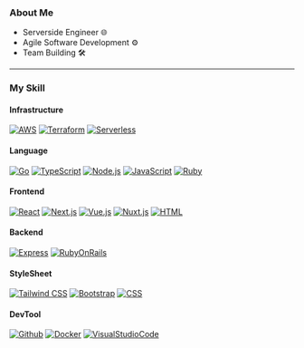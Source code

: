### About Me

- Serverside Engineer 🌐
- Agile Software Development ⚙️
- Team Building 🛠️

---

<!--
https://qiita.com/twrcd1227/items/cb6534112bbdeb74ae10
<p align="left"> 
  <img alt="Top Langs" height="150px" src="https://github-readme-stats.vercel.app/api/top-langs/?username=NaokiIshimura&layout=compact&count_private=true&show_icons=true&theme=tokyonight" />
  <img alt="github stats" height="150px" src="https://github-readme-stats.vercel.app/api?username=NaokiIshimura&count_private=true&show_icons=true&show_icons=true&theme=tokyonight" />
</p>
---
-->

### My Skill
<!--
#### Currently studying...
-->

#### Infrastructure
[![AWS](https://img.shields.io/badge/-AWS-FF9900.svg?logo=amazonwebservices&style=flat-square&logoColor=white)](https://aws.amazon.com/jp/)
[![Terraform](https://img.shields.io/badge/-Terraform-844FBA.svg?logo=terraform&style=flat-square&logoColor=white)](https://www.docker.com/)
[![Serverless](https://img.shields.io/badge/-Serverless-FD5750.svg?logo=Serverless&style=flat-square&logoColor=white)](https://www.serverless.com/)

#### Language
[![Go](https://img.shields.io/badge/-Go-00ADD8.svg?logo=Go&style=flat-square&logoColor=white)](https://go.dev/)
[![TypeScript](https://img.shields.io/badge/-TypeScript-3178C6.svg?logo=TypeScript&style=flat-square&logoColor=white)](https://www.typescriptlang.org/)
[![Node.js](https://img.shields.io/badge/-Node.js-339933.svg?logo=Node.js&style=flat-square&logoColor=black)](https://developer.mozilla.org/en-US/docs/Web/JavaScript)
[![JavaScript](https://img.shields.io/badge/-JavaScript-F7DF1E.svg?logo=javascript&style=flat-square&logoColor=black)](https://developer.mozilla.org/en-US/docs/Web/JavaScript)
[![Ruby](https://img.shields.io/badge/-Ruby-CC342D.svg?logo=ruby&style=flat-square&logoColor=white)](https://www.ruby-lang.org/)

#### Frontend
[![React](https://img.shields.io/badge/-React-61DAFB.svg?logo=react&style=flat-square&logoColor=white)](https://ja.react.dev/)
[![Next.js](https://img.shields.io/badge/-Next.js-000000.svg?logo=next.js&style=flat-square&logoColor=white)](https://nextjs.org/)
[![Vue.js](https://img.shields.io/badge/-Vue.js-4FC08D.svg?logo=vue.js&style=flat-square&logoColor=white)](https://ja.vuejs.org/)
[![Nuxt.js](https://img.shields.io/badge/-Nuxt.js-00DC82.svg?logo=nuxt.js&style=flat-square&logoColor=white)](https://nuxt.com/)
[![HTML](https://img.shields.io/badge/-HTML5-E34F26.svg?logo=html5&style=flat-square&logoColor=white)](https://developer.mozilla.org/en-US/docs/Web/Guide/HTML)

#### Backend
[![Express](https://img.shields.io/badge/-Express-000000.svg?logo=express&style=flat-square&logoColor=white)](https://expressjs.com/ja/)
[![RubyOnRails](https://img.shields.io/badge/-Ruby%20on%20Rails-CC0000.svg?logo=ruby-on-rails&style=flat-square&logoColor=white)](https://rubyonrails.org/)

#### StyleSheet
[![Tailwind CSS](https://img.shields.io/badge/-Tailwind%20CSS-06B6D4.svg?logo=Tailwind-css&style=flat-square&logoColor=white)](https://tailwindcss.com/)
[![Bootstrap](https://img.shields.io/badge/-Bootstrap-7952B3.svg?logo=bootstrap&style=flat-square&logoColor=white)](https://getbootstrap.jp/)
[![CSS](https://img.shields.io/badge/-CSS3-1572B6.svg?logo=css3&style=flat-square&logoColor=white)](https://developer.mozilla.org/en-US/docs/Web/CSS)

#### DevTool
[![Github](https://img.shields.io/badge/-Github-181717.svg?logo=github&style=flat-square&logoColor=white)]()
[![Docker](https://img.shields.io/badge/-Docker-2496ED.svg?logo=docker&style=flat-square&logoColor=white)](https://www.docker.com/)
[![VisualStudioCode](https://img.shields.io/badge/-Visual%20Studio%20Code-007ACC.svg?logo=visual-studio-code&style=flat-square&logoColor=white)]()

<!--
##### Examples
I can build infrastructure like.

<img alt="SNQ-2001" src="img/AWS-Architecture-Microservice.drawio.png" width="50%" height="100%">
<img alt="SNQ-2001" src="img/AWS-Architecture-Container.drawio.png" width="50%" height="100%">
-->

<!-- Simple Icons
https://simpleicons.org/
-->

<!--
**NaokiIshimura/NaokiIshimura** is a ✨ _special_ ✨ repository because its `README.md` (this file) appears on your GitHub profile.

Here are some ideas to get you started:

- 🔭 I’m currently working on ...
- 🌱 I’m currently learning ...
- 👯 I’m looking to collaborate on ...
- 🤔 I’m looking for help with ...
- 💬 Ask me about ...
- 📫 How to reach me: ...
- 😄 Pronouns: ...
- ⚡ Fun fact: ...
-->
